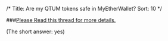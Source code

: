 /*
Title: Are my QTUM tokens safe in MyEtherWallet?
Sort: 10
*/

###[Please Read this thread for more details.](https://www.reddit.com/r/Qtum/comments/6wjfu7/erc20_qtum_tokens_safe_in_myetherwallet/)

(The short answer: yes)
